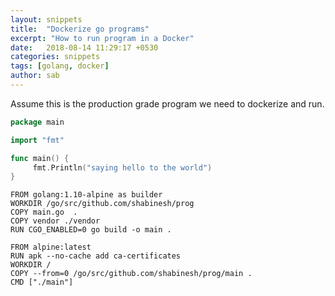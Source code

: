 ```yaml
---
layout: snippets
title:  "Dockerize go programs"
excerpt: "How to run program in a Docker"
date:   2018-08-14 11:29:17 +0530
categories: snippets
tags: [golang, docker]
author: sab
---
```


Assume this is the production grade program we need to dockerize and run. 

```go
package main

import "fmt"

func main() {
     fmt.Println("saying hello to the world")
}

```

```docker
FROM golang:1.10-alpine as builder
WORKDIR /go/src/github.com/shabinesh/prog
COPY main.go  .
COPY vendor ./vendor
RUN CGO_ENABLED=0 go build -o main .

FROM alpine:latest 
RUN apk --no-cache add ca-certificates
WORKDIR /
COPY --from=0 /go/src/github.com/shabinesh/prog/main .
CMD ["./main"] 
```
